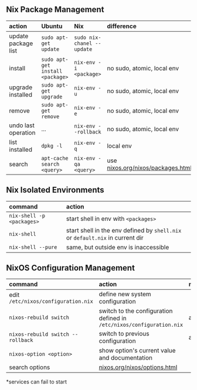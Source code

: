 ## Nix Package Management

| action | Ubuntu | Nix | difference |
|:---|:---|:---|:---|
| update package list | `sudo apt-get update` | `sudo nix-chanel --update` | |
| install | `sudo apt-get install <package>` | `nix-env -i <package>` | no sudo, atomic, local env |
| upgrade installed | `sudo apt-get upgrade` | `nix-env -u` | no sudo, atomic, local env |
| remove | `sudo apt-get remove` | `nix-env -e` | no sudo, atomic, local env |
| undo last operation | ... | `nix-env --rollback` | no sudo, atomic, local env |
| list installed | `dpkg -l`| `nix-env -q` | local env |
| search | `apt-cache search <query>` | `nix-env -qa <query>` | use [nixos.org/nixos/packages.html](https://nixos.org/nixos/packages.html)  |


## Nix Isolated Environments

| command | action |
|:---|:---|
| `nix-shell -p <packages>` | start shell in env with `<packages>` |
| `nix-shell` | start shell in the env defined by `shell.nix` or `default.nix` in current dir |
| `nix-shell --pure` | same, but outside env is inaccessible |


## NixOS Configuration Management

| command | action | notes |
|:---|:---|:---|
| edit `/etc/nixos/configuration.nix` | define new system configuration | |
| `nixos-rebuild switch` | switch to the configuration defined in `/etc/nixos/configuration.nix` | atomic* |
| `nixos-rebuild switch --rollback` | switch to previous configuration | atomic*
| `nixos-option <option>` | show option's current value and documentation | |
| search options | [nixos.org/nixos/options.html](https://nixos.org/nixos/options.html) | |

*services can fail to start
